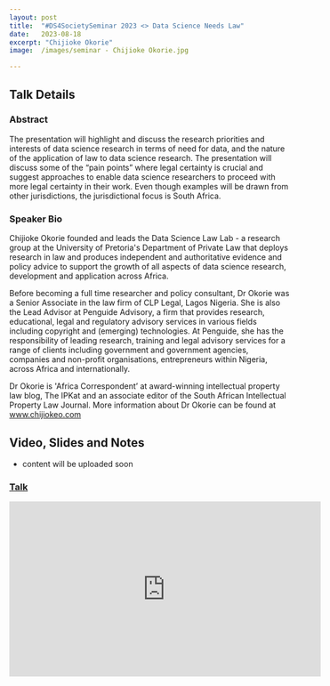 ```yaml
---
layout: post
title:  "#DS4SocietySeminar 2023 <> Data Science Needs Law"
date:   2023-08-18
excerpt: "Chijioke Okorie"
image:  /images/seminar - Chijioke Okorie.jpg

---
```


## Talk Details

### Abstract
The presentation will highlight and discuss the research priorities and interests of data science research in terms of need for data, and the nature of the application of law to data science research. The presentation will discuss some of the “pain points” where legal certainty is crucial and suggest approaches to enable data science researchers to proceed with more legal certainty in their work. Even though examples will be drawn from other jurisdictions, the jurisdictional focus is South Africa.


### Speaker Bio
Chijioke Okorie founded and leads the Data Science Law Lab - a research group at the University of Pretoria's Department of Private Law that deploys research in law and produces independent and authoritative evidence and policy advice to support the growth of all aspects of data science research, development and application across Africa.

Before becoming a full time researcher and policy consultant, Dr Okorie was a Senior Associate in the law firm of CLP Legal, Lagos Nigeria. She is also the Lead Advisor at Penguide Advisory, a firm that provides research, educational, legal and regulatory advisory services in various fields including copyright and (emerging) technologies. At Penguide, she has the responsibility of leading research, training and legal advisory services for a range of clients including government and government agencies, companies and non-profit organisations, entrepreneurs within Nigeria, across Africa and internationally.

Dr Okorie is 'Africa Correspondent’ at award-winning intellectual property law blog, The IPKat and an associate editor of the South African Intellectual Property Law Journal. More information about Dr Okorie can be found at www.chijiokeo.com 


## Video, Slides and Notes

* content will be uploaded soon 
    
### [Talk](https://www.youtube.com/watch?v=A3gMIFYe1uk  )
<iframe width="560" height="315" src="https://www.youtube.com/watch?v=A3gMIFYe1uk" title="YouTube video player" frameborder="0" allow="accelerometer; autoplay; clipboard-write; encrypted-media; gyroscope; picture-in-picture" allowfullscreen></iframe>